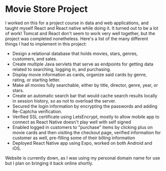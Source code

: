 # Movie Store Project
I worked on this for a project course in data and web applications, and taught myself React and React native while doing it.
It turned out to be a lot of work! Tomcat and React don't seem to work very well together, but the project was completed nonetheless. 
Here's a list of the many different things I had to implement in this project:
* Design a relational database that holds movies, stars, genres, customers, and sales.
* Create multiple Java servlets that serve as endpoints for getting data related to searching, logging in, and purchasing.
* Display movie information as cards, organize said cards by genre, rating, or starting letter.
* Make all movies fully searchable, either by title, director, genre, year, or stars.
* Create an automatic search bar that would cache search results locally in session history, so as not to overload the server.
* Secured the login information by encrypting the passwords and adding Re-Captcha verification.
* Verified SSL certificate using LetsEncrypt, mostly to allow mobile app to connect as React Native doesn't play well with self signed
* Enabled logged in customers to "purchase" items by clicking plus on movie cards and then visiting the checkout page, verified information for customer as well, pre-filling some of their billing information
* Deployed React Native app using Expo, worked on both Android and iOS.

Website is currently down, as I was using my personal domain name for use but I plan on bringing it back online shortly.
